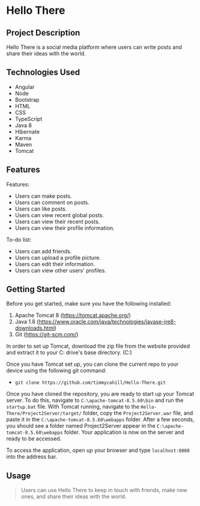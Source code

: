 # Hello There

## Project Description

Hello There is a social media platform where users can write posts and share their ideas with the world.

## Technologies Used

* Angular
* Node
* Bootstrap
* HTML
* CSS
* TypeScript
* Java 8
* Hibernate
* Karma
* Maven
* Tomcat

## Features

Features:
* Users can make posts.
* Users can comment on posts.
* Users can like posts.
* Users can view recent global posts.
* Users can view their recent posts.
* Users can view their profile information.

To-do list:
* Users can add friends.
* Users can upload a profile picture.
* Users can edit their information.
* Users can view other users' profiles.

## Getting Started

Before you get started, make sure you have the following installed:
   1. Apache Tomcat 8 (https://tomcat.apache.org/)
   2. Java 1.8 (https://www.oracle.com/java/technologies/javase-jre8-downloads.html)
   3. Git (https://git-scm.com/)
   
In order to set up Tomcat, download the zip file from the website provided and extract it to your C: drive's base directory. (C:\) 
   
Once you have Tomcat set up, you can clone the current repo to your device using the following git command:
* `git clone https://github.com/timmycahill/Hello-There.git`

Once you have cloned the repository, you are ready to start up your Tomcat server. To do this, navigate to `C:\apache-tomcat-8.5.60\bin` and run the `startup.bat` file.
With Tomcat running, navigate to the `Hello-There/Project2Server/target/` folder, copy the `Project2Server.war` file, and paste it in the `C:\apache-tomcat-8.5.60\webapps` folder. After a few seconds, you should see a folder named Project2Server appear in the `C:\apache-tomcat-8.5.60\webapps` folder. Your application is now on the server and ready to be accessed.

To access the application, open up your browser and type `localhost:8080` into the address bar.

## Usage

> Users can use Hello There to keep in touch with friends, make new ones, and share their ideas with the world.
